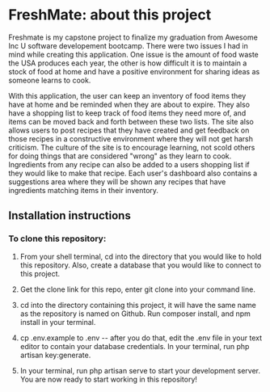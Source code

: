 # FreshMate: about this project

Freshmate is my capstone project to finalize my graduation from Awesome Inc U software developement bootcamp.
There were two issues I had in mind while creating this application. One issue is the amount of food waste the USA produces each year, the other is how difficult it is to maintain a stock of food at home and have a positive environment for sharing ideas as someone learns to cook.

With this application, the user can keep an inventory of food items they have at home and be reminded when they are about to expire. They also have a shopping list to keep track of food items they need more of, and items can be moved back and forth between these two lists. The site also allows users to post recipes that they have created and get feedback on those recipes in a constructive environment where they will not get harsh criticism. The culture of the site is to encourage learning, not scold others for doing things that are considered "wrong" as they learn to cook. Ingredients from any recipe can also be added to a users shopping list if they would like to make that recipe. Each user's dashboard also contains a suggestions area where they will be shown any recipes that have ingredients matching items in their inventory. 


## Installation instructions

### To clone this repository:

1. From your shell terminal, cd into the directory that you would like to hold this
repository. Also, create a database that you would like to connect to this project.

2. Get the clone link for this repo, enter git clone <link> into your command line.

3. cd into the directory containing this project, it will have the same name as the repository is named on Github. Run composer install, and npm install in your terminal.

4. cp .env.example to .env -- after you do that, edit the .env file in your text editor to contain your database credentials. In your terminal, run php artisan key:generate.

5. In your terminal, run php artisan serve to start your development server. You are now ready to start working in this repository!
